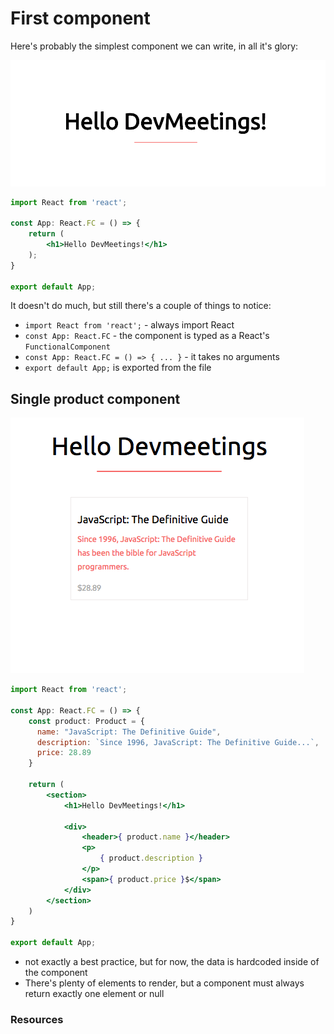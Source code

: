 # First component

Here's probably the simplest component we can write, in all it's glory:

![first component](/assets/first_component.png) 

```jsx
import React from 'react';

const App: React.FC = () => {
    return (
        <h1>Hello DevMeetings!</h1>
    );
}

export default App;
```

It doesn't do much, but still there's a couple of things to notice:

- `import React from 'react';` - always import React
- `const App: React.FC` - the component is typed as a React's `FunctionalComponent`
- `const App: React.FC = () => { ... }` - it takes no arguments
- `export default App;` is exported from the file

## Single product component

![single product](/assets/single_product.png) 

```jsx
import React from 'react';

const App: React.FC = () => {
    const product: Product = {
      name: "JavaScript: The Definitive Guide",
      description: `Since 1996, JavaScript: The Definitive Guide...`,
      price: 28.89
    }
    
    return (
        <section>
            <h1>Hello DevMeetings!</h1>
    
            <div>
                <header>{ product.name }</header>
                <p>
                    { product.description }
                </p>
                <span>{ product.price }$</span>
            </div>
        </section>
    )
}

export default App;
```

- not exactly a best practice, but for now, the data is hardcoded inside of the component
- There's plenty of elements to render, but a component must always return exactly one element or null

### Resources
